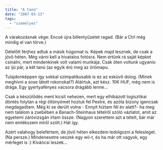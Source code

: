 ```yaml
---
title: "A tanú"
date: "2007-03-13"
tags: 
  - "személyes"
---
```


A várakozásnak vége: Encsé újra billentyűzetet ragad. (Bár a Ctrl még mindig el van törve.)

Délelőtt férjhez adtuk a másik húgomat is. Képek majd lesznek, de csak a jövő héten. Még várni kell a hivatalos fotósra. Nem értünk rá saját képket csinálni, mert mindenkinek volt valami munkája. Csak öten voltunk ugyanis: az ijú pár, a két tanú (az egyik én) meg az örömapu.

Tulajdonképpen így sokkal szimpatikusabb is ez az esküvő dolog. (Minek meghívni a sose látott rokonokat?) Aláírtuk, azt kész. 10K HUF, még nem is drága. Egy gyertyafényes vacsora drágább lenne...

Csak a készülődés ment kicsit nehezen, mert egy elhibázott logisztikai döntés folytán a régi öltönyömet hoztuk fel Pestre, és azóta bizony igencsak megdagadtam. Még ki se derült volna - Ennyit híztam fél év alatt?- ha meg nem találom a zsebében a Banach-Steinhaus tételről szóló vázlatot, amit az egyetemi záróvizsgán írtam össze. (Nagyon szerettem azt a tételt, bár már nem emlékszem miről szólt.) Hát így.

Azért valahogy belefértem, de jövő héten elkezdem ledolgozni a felesleget. (Na persze.) Mindenesetre veszek egy wii-t, és ha már ott vagyok, egy mérleget is :) Kíváncsi leszek...
